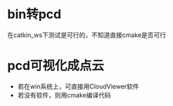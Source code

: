 # bin转pcd
在catkin_ws下测试是可行的，不知道直接cmake是否可行
# pcd可视化成点云
- 若在win系统上，可直接用CloudViewer软件
- 若没有软件，则用cmake编译代码
